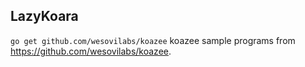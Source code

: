 ## LazyKoara

`go get github.com/wesovilabs/koazee`
koazee sample programs from https://github.com/wesovilabs/koazee.

